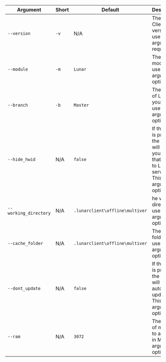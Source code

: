 | Argument | Short | Default | Description | 
| --- | --- | --- | --- |
| `--version` | `-v` | N/A | The Lunar Client version to use. This argument is required. |
| `--module` | `-m` | `Lunar` | The client module to use. This argument is optional. |
| `--branch` | `-b` | `Master` | The branch of Lunar you want to use. This argument is optional. |
| `--hide_hwid` | N/A | `false` | If this flag is present, the client will hide your HWID that is sent to Lunar's services. This argument is optional. |
| `--working_directory` | N/A | `.lunarclient\offline\multiver` | he working directory to use. This argument is optional. |
| `--cache_folder` | N/A | `.lunarclient\offline\multiver` | The cache folder to use. This argument is optional. |
| `--dont_update` | N/A | `false` |  If this flag is present, the client will not auto-update. This argument is optional. |
| `--ram` | N/A | `3072` | The amount of memory to allocate in MB. This argument is optional. |
